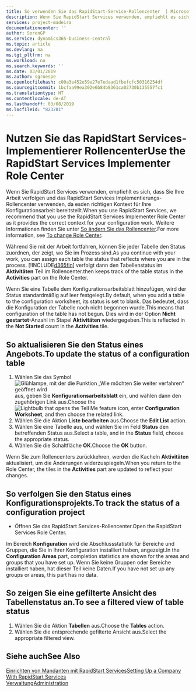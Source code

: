```yaml
---
title: So verwenden Sie das RapidStart-Service-Rollencenter  | Microsoft Docs
description: Wenn Sie RapidStart Services verwenden, empfiehlt es sich, dass Sie Ihre Arbeit verfolgen und das RapidStart Services Implementierungs-Rollencenter verwenden, da esden richtigen Kontext für Ihre Konfigurationsarbeit bereitstellt.
services: project-madeira
documentationcenter: ''
author: SorenGP
ms.service: dynamics365-business-central
ms.topic: article
ms.devlang: na
ms.tgt_pltfrm: na
ms.workload: na
ms.search.keywords: ''
ms.date: 03/01/2019
ms.author: sgroespe
ms.openlocfilehash: c00a3e452e59e27e7edaad1fbefcfc50316254df
ms.sourcegitcommit: 1bcfaa99ea302e6b84b8361ca02730b135557fc1
ms.translationtype: HT
ms.contentlocale: de-AT
ms.lasthandoff: 03/08/2019
ms.locfileid: "823281"
---
```

# <a name="use-the-rapidstart-services-implementer-role-center"></a><span data-ttu-id="a36ed-103">Nutzen Sie das RapidStart Services-Implementierer Rollencenter</span><span class="sxs-lookup"><span data-stu-id="a36ed-103">Use the RapidStart Services Implementer Role Center</span></span>
<span data-ttu-id="a36ed-104">Wenn Sie RapidStart Services verwenden, empfiehlt es sich, dass Sie Ihre Arbeit verfolgen und das RapidStart Services Implementierungs-Rollencenter verwenden, da esden richtigen Kontext für Ihre Konfigurationsarbeit bereitstellt.</span><span class="sxs-lookup"><span data-stu-id="a36ed-104">When you use RapidStart Services, we recommend that you use the RapidStart Services Implementer Role Center as it provides the correct context for your configuration work.</span></span> <span data-ttu-id="a36ed-105">Weitere Informationen finden Sie unter [So ändern Sie das Rollencenter](ui-change-basic-settings.md#to-change-role-center).</span><span class="sxs-lookup"><span data-stu-id="a36ed-105">For more information, see [To change Role Center](ui-change-basic-settings.md#to-change-role-center).</span></span>

<span data-ttu-id="a36ed-106">Während Sie mit der Arbeit fortfahren, können Sie jeder Tabelle den Status zuordnen, der zeigt, wo Sie im Prozess sind.</span><span class="sxs-lookup"><span data-stu-id="a36ed-106">As you continue with your work, you can assign each table the status that reflects where you are in the process.</span></span> [!INCLUDE[d365fin](includes/d365fin_md.md)] <span data-ttu-id="a36ed-107">verfolgt dann den Tabellenstatus im **Aktivitäten** Teil im Rollencenter.</span><span class="sxs-lookup"><span data-stu-id="a36ed-107">then keeps track of the table status in the **Activities** part on the Role Center.</span></span>  

<span data-ttu-id="a36ed-108">Wenn Sie eine Tabelle dem Konfigurationsarbeitsblatt hinzufügen, wird der Status standardmäßig auf leer festgelegt.</span><span class="sxs-lookup"><span data-stu-id="a36ed-108">By default, when you add a table to the configuration worksheet, its status is set to blank.</span></span> <span data-ttu-id="a36ed-109">Das bedeutet, dass die Konfiguration der Tabelle noch nicht begonnen wurde.</span><span class="sxs-lookup"><span data-stu-id="a36ed-109">This means that configuration of the table has not begun.</span></span> <span data-ttu-id="a36ed-110">Dies wird in der Option **Nicht gestartet**-Anzahl im Stapel **Aktivitäten** wiedergegeben.</span><span class="sxs-lookup"><span data-stu-id="a36ed-110">This is reflected in the **Not Started** count in the **Activities** tile.</span></span>  

## <a name="to-update-the-status-of-a-configuration-table"></a><span data-ttu-id="a36ed-111">So aktualisieren Sie den Status eines Angebots.</span><span class="sxs-lookup"><span data-stu-id="a36ed-111">To update the status of a configuration table</span></span>  
1.  <span data-ttu-id="a36ed-112">Wählen Sie das Symbol ![Glühlampe, mit der die Funktion „Wie möchten Sie weiter verfahren“ geöffnet wird](media/ui-search/search_small.png "Wie möchten Sie weiter verfahren?") aus, geben Sie **Konfigurationsarbeitsblatt** ein, und wählen dann den zugehörigen Link aus.</span><span class="sxs-lookup"><span data-stu-id="a36ed-112">Choose the ![Lightbulb that opens the Tell Me feature](media/ui-search/search_small.png "Tell me what you want to do") icon, enter **Configuration Worksheet**, and then choose the related link.</span></span>  
2.  <span data-ttu-id="a36ed-113">Wählen Sie die Aktion **Liste bearbeiten** aus.</span><span class="sxs-lookup"><span data-stu-id="a36ed-113">Choose the **Edit List** action.</span></span>  
3.  <span data-ttu-id="a36ed-114">Wählen Sie eine Tabelle aus, und wählen Sie im Feld **Status** den betreffenden Status aus.</span><span class="sxs-lookup"><span data-stu-id="a36ed-114">Select a table, and in the **Status** field, choose the appropriate status.</span></span>  
4.  <span data-ttu-id="a36ed-115">Wählen Sie die Schaltfläche **OK**.</span><span class="sxs-lookup"><span data-stu-id="a36ed-115">Choose the **OK** button.</span></span>  

<span data-ttu-id="a36ed-116">Wenn Sie zum Rollencenters zurückkehren, werden die Kacheln **Aktivitäten** aktualisiert, um die Änderungen widerzuspiegeln.</span><span class="sxs-lookup"><span data-stu-id="a36ed-116">When you return to the Role Center, the tiles in the **Activities** part are updated to reflect your changes.</span></span>  

## <a name="to-track-the-status-of-a-configuration-project"></a><span data-ttu-id="a36ed-117">So verfolgen Sie den Status eines Konfigurationsprojekts.</span><span class="sxs-lookup"><span data-stu-id="a36ed-117">To track the status of a configuration project</span></span>  
- <span data-ttu-id="a36ed-118">Öffnen Sie das RapidStart Services-Rollencenter.</span><span class="sxs-lookup"><span data-stu-id="a36ed-118">Open the RapidStart Services Role Center.</span></span>  

<span data-ttu-id="a36ed-119">Im Bereich **Konfiguration** wird die Abschlussstatistik für Bereiche und Gruppen, die Sie in Ihrer Konfiguration installiert haben, angezeigt.</span><span class="sxs-lookup"><span data-stu-id="a36ed-119">In the **Configuration Areas** part, completion statistics are shown for the areas and groups that you have set up.</span></span> <span data-ttu-id="a36ed-120">Wenn Sie keine Gruppen oder Bereiche installiert haben, hat dieser Teil keine Daten.</span><span class="sxs-lookup"><span data-stu-id="a36ed-120">If you have not set up any groups or areas, this part has no data.</span></span>  

## <a name="to-see-a-filtered-view-of-table-status"></a><span data-ttu-id="a36ed-121">So zeigen Sie eine gefilterte Ansicht des Tabellenstatus an.</span><span class="sxs-lookup"><span data-stu-id="a36ed-121">To see a filtered view of table status</span></span>  
1. <span data-ttu-id="a36ed-122">Wählen Sie die Aktion **Tabellen** aus.</span><span class="sxs-lookup"><span data-stu-id="a36ed-122">Choose the **Tables** action.</span></span>  
2. <span data-ttu-id="a36ed-123">Wählen Sie die entsprechende gefilterte Ansicht aus.</span><span class="sxs-lookup"><span data-stu-id="a36ed-123">Select the appropriate filtered view.</span></span>  

## <a name="see-also"></a><span data-ttu-id="a36ed-124">Siehe auch</span><span class="sxs-lookup"><span data-stu-id="a36ed-124">See Also</span></span>  
[<span data-ttu-id="a36ed-125">Einrichten von Mandanten mit RapidStart Services</span><span class="sxs-lookup"><span data-stu-id="a36ed-125">Setting Up a Company With RapidStart Services</span></span>](admin-set-up-a-company-with-rapidstart.md)  
[<span data-ttu-id="a36ed-126">Verwaltung</span><span class="sxs-lookup"><span data-stu-id="a36ed-126">Administration</span></span>](admin-setup-and-administration.md)
